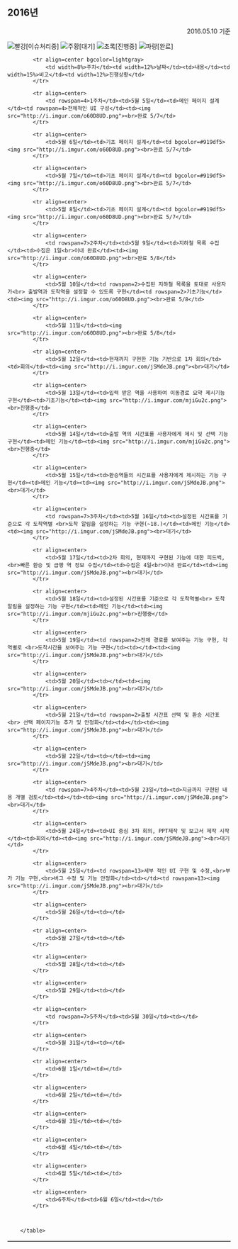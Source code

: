 2016년
------------------------
<p align=right>2016.05.10 기준</p>
<img src="http://i.imgur.com/rYY8YtZ.png">빨강[이슈처리중]
<img src="http://i.imgur.com/jSMdeJB.png">주황[대기]
<img src="http://i.imgur.com/mjiGu2c.png">초록[진행중]
<img src="http://i.imgur.com/o60D8UD.png">파랑[완료]
<table border=1 cellspacing=0 cellpadding=5>
			
			<tr align=center bgcolor=lightgray>
				<td width=8%>주차</td><td width=12%>날짜</td><td>내용</td><td width=15%>비고</td><td width=12%>진행상황</td>
			</tr>
			
			<tr align=center>
				<td rowspan=4>1주차</td><td>5월 5일</td><td>메인 페이지 설계</td><td rowspan=4>전체적인 UI 구성</td><td><img src="http://i.imgur.com/o60D8UD.png"><br>완료 5/7</td>
			</tr>
			
			<tr align=center>
				<td>5월 6일</td><td>기초 페이지 설계</td><td bgcolor=#919df5><img src="http://i.imgur.com/o60D8UD.png"><br>완료 5/7</td>
			</tr>
			
			<tr align=center>
				<td>5월 7일</td><td>기초 페이지 설계</td><td bgcolor=#919df5><img src="http://i.imgur.com/o60D8UD.png"><br>완료 5/7</td>
			</tr>
			
			<tr align=center>
				<td>5월 8일</td><td>기초 페이지 설계</td><td bgcolor=#919df5><img src="http://i.imgur.com/o60D8UD.png"><br>완료 5/7</td>
			</tr>
			
			<tr align=center>
				<td rowspan=7>2주차</td><td>5월 9일</td><td>지하철 목록 수집</td><td>수집은 1일<br>이내 완료</td><td><img src="http://i.imgur.com/o60D8UD.png"><br>완료 5/8</td>
			</tr>
			
			<tr align=center>
				<td>5월 10일</td><td rowspan=2>수집된 지하철 목록을 토대로 사용자가<br> 출발역과 도착역을 설정할 수 있도록 구현</td><td rowspan=2>기초기능</td><td><img src="http://i.imgur.com/o60D8UD.png"><br>완료 5/8</td>
			</tr>
			
			<tr align=center>
				<td>5월 11일</td><td><img src="http://i.imgur.com/o60D8UD.png"><br>완료 5/8</td>
			</tr>
			
			<tr align=center>
				<td>5월 12일</td><td>현재까지 구현한 기능 기반으로 1차 회의</td><td>회의</td><td><img src="http://i.imgur.com/jSMdeJB.png"><br>대기</td>
			</tr>
			
			<tr align=center>
				<td>5월 13일</td><td>입력 받은 역을 사용하여 이동경로 요약 제시기능 구현</td><td>기초기능</td><td><img src="http://i.imgur.com/mjiGu2c.png"><br>진행중</td>
			</tr>
			
			<tr align=center>
				<td>5월 14일</td><td>출발 역의 시간표를 사용자에게 제시 및 선택 기능 구현</td><td>메인 기능</td><td><img src="http://i.imgur.com/mjiGu2c.png"><br>진행중</td>
			</tr>
			
			<tr align=center>
				<td>5월 15일</td><td>환승역들의 시간표를 사용자에게 제시하는 기능 구현</td><td>메인 기능</td><td><img src="http://i.imgur.com/jSMdeJB.png"><br>대기</td>
			</tr>
			
			<tr align=center>
				<td rowspan=7>3주차</td><td>5월 16일</td><td>설정된 시간표를 기준으로 각 도착역별 <br>도착 알림을 설정하는 기능 구현(~18.)</td><td>메인 기능</td><td><img src="http://i.imgur.com/jSMdeJB.png"><br>대기</td>
			</tr>
			
			<tr align=center>
				<td>5월 17일</td><td>2차 회의, 현재까지 구현된 기능에 대한 피드백,<br>빠른 환승 및 급행 역 정보 수집</td><td>수집은 4일<br>이내 완료</td><td><img src="http://i.imgur.com/jSMdeJB.png"><br>대기</td>
			</tr>
			
			<tr align=center>
				<td>5월 18일</td><td>설정된 시간표를 기준으로 각 도착역별<br> 도착 알림을 설정하는 기능 구현</td><td>메인 기능</td><td><img src="http://i.imgur.com/mjiGu2c.png"><br>진행중</td>
			</tr>
			
			<tr align=center>
				<td>5월 19일</td><td rowspan=2>전체 경로를 보여주는 기능 구현, 각 역별로 <br>도착시간을 보여주는 기능 구현</td><td></td><td><img src="http://i.imgur.com/jSMdeJB.png"><br>대기</td>
			</tr>
			
			<tr align=center>
				<td>5월 20일</td><td></td><td><img src="http://i.imgur.com/jSMdeJB.png"><br>대기</td>
			</tr>
			
			<tr align=center>
				<td>5월 21일</td><td rowspan=2>출발 시간표 선택 및 환승 시간표<br> 선택 페이지기능 추가 및 안정화</td><td></td><td><img src="http://i.imgur.com/jSMdeJB.png"><br>대기</td>
			</tr>
			
			<tr align=center>
				<td>5월 22일</td><td></td><td><img src="http://i.imgur.com/jSMdeJB.png"><br>대기</td>
			</tr>
			
			<tr align=center>
				<td rowspan=7>4주차</td><td>5월 23일</td><td>지금까지 구현된 내용 개별 검토</td><td></td><td><img src="http://i.imgur.com/jSMdeJB.png"><br>대기</td>
			</tr>
			
			<tr align=center>
				<td>5월 24일</td><td>UI 중심 3차 회의, PPT제작 및 보고서 제작 시작</td><td>회의</td><td><img src="http://i.imgur.com/jSMdeJB.png"><br>대기</td>
			</tr>
			
			<tr align=center>
				<td>5월 25일</td><td rowspan=13>세부 적인 UI 구현 및 수정,<br>부가 기능 구현,<br>버그 수정 및 기능 안정화</td><td></td><td rowspan=13><img src="http://i.imgur.com/jSMdeJB.png"><br>대기</td>
			</tr>
			
			<tr align=center>
				<td>5월 26일</td><td></td>
			</tr>
			
			<tr align=center>
				<td>5월 27일</td><td></td>
			</tr>
			
			<tr align=center>
				<td>5월 28일</td><td></td>
			</tr>
			
			<tr align=center>
				<td>5월 29일</td><td></td>
			</tr>
			
			<tr align=center>
				<td rowspan=7>5주차</td><td>5월 30일</td><td></td>
			</tr>
			
			<tr align=center>
				<td>5월 31일</td><td></td>
			</tr>
			
			<tr align=center>
				<td>6월 1일</td><td></td>
			</tr>
			
			<tr align=center>
				<td>6월 2일</td><td></td>
			</tr>
			
			<tr align=center>
				<td>6월 3일</td><td></td>
			</tr>
			
			<tr align=center>
				<td>6월 4일</td><td></td>
			</tr>
			
			<tr align=center>
				<td>6월 5일</td><td></td>
			</tr>
			
			<tr align=center>
				<td>6주차</td><td>6월 6일</td><td></td>
			</tr>
			
			
			
		</table>
